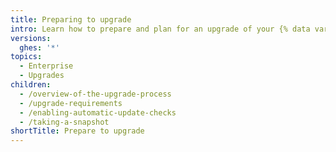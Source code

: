 ```yaml
---
title: Preparing to upgrade
intro: Learn how to prepare and plan for an upgrade of your {% data variables.product.product_name %} instance.
versions:
  ghes: '*'
topics:
  - Enterprise
  - Upgrades
children:
  - /overview-of-the-upgrade-process
  - /upgrade-requirements
  - /enabling-automatic-update-checks
  - /taking-a-snapshot
shortTitle: Prepare to upgrade
---
```

